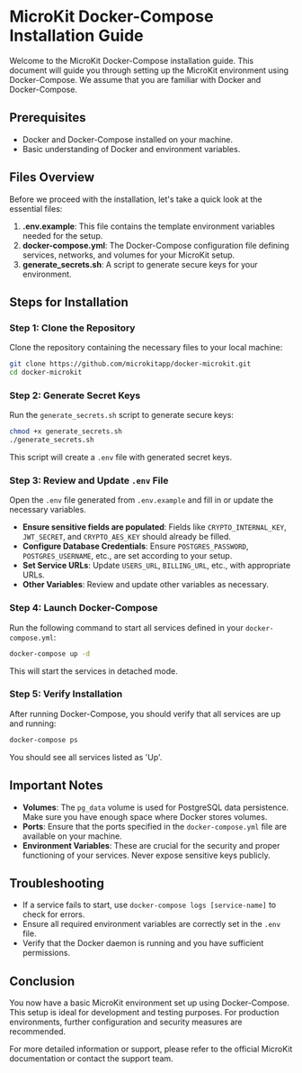 # MicroKit Docker-Compose Installation Guide

Welcome to the MicroKit Docker-Compose installation guide. This document will guide you through setting up the MicroKit environment using Docker-Compose. We assume that you are familiar with Docker and Docker-Compose.

## Prerequisites

- Docker and Docker-Compose installed on your machine.
- Basic understanding of Docker and environment variables.

## Files Overview

Before we proceed with the installation, let's take a quick look at the essential files:

1. **.env.example**: This file contains the template environment variables needed for the setup.
2. **docker-compose.yml**: The Docker-Compose configuration file defining services, networks, and volumes for your MicroKit setup.
3. **generate_secrets.sh**: A script to generate secure keys for your environment.

## Steps for Installation

### Step 1: Clone the Repository

Clone the repository containing the necessary files to your local machine:

```bash
git clone https://github.com/microkitapp/docker-microkit.git
cd docker-microkit
```

### Step 2: Generate Secret Keys

Run the `generate_secrets.sh` script to generate secure keys:

```bash
chmod +x generate_secrets.sh
./generate_secrets.sh
```

This script will create a `.env` file with generated secret keys.

### Step 3: Review and Update `.env` File

Open the `.env` file generated from `.env.example` and fill in or update the necessary variables.

- **Ensure sensitive fields are populated**: Fields like `CRYPTO_INTERNAL_KEY`, `JWT_SECRET`, and `CRYPTO_AES_KEY` should already be filled.
- **Configure Database Credentials**: Ensure `POSTGRES_PASSWORD`, `POSTGRES_USERNAME`, etc., are set according to your setup.
- **Set Service URLs**: Update `USERS_URL`, `BILLING_URL`, etc., with appropriate URLs.
- **Other Variables**: Review and update other variables as necessary.

### Step 4: Launch Docker-Compose

Run the following command to start all services defined in your `docker-compose.yml`:

```bash
docker-compose up -d
```

This will start the services in detached mode.

### Step 5: Verify Installation

After running Docker-Compose, you should verify that all services are up and running:

```bash
docker-compose ps
```

You should see all services listed as 'Up'.

## Important Notes

- **Volumes**: The `pg_data` volume is used for PostgreSQL data persistence. Make sure you have enough space where Docker stores volumes.
- **Ports**: Ensure that the ports specified in the `docker-compose.yml` file are available on your machine.
- **Environment Variables**: These are crucial for the security and proper functioning of your services. Never expose sensitive keys publicly.

## Troubleshooting

- If a service fails to start, use `docker-compose logs [service-name]` to check for errors.
- Ensure all required environment variables are correctly set in the `.env` file.
- Verify that the Docker daemon is running and you have sufficient permissions.

## Conclusion

You now have a basic MicroKit environment set up using Docker-Compose. This setup is ideal for development and testing purposes. For production environments, further configuration and security measures are recommended.

For more detailed information or support, please refer to the official MicroKit documentation or contact the support team.